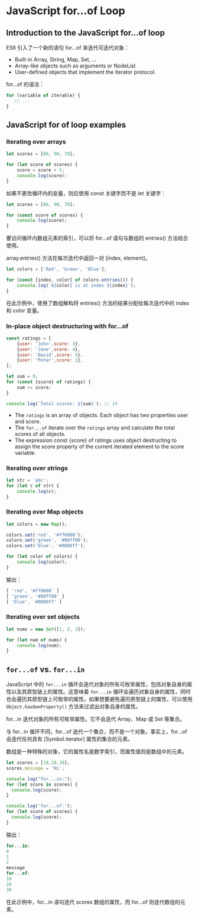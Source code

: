 # JavaScript for…of Loop

## Introduction to the JavaScript for…of loop

ES6 引入了一个新的语句 for...of 来迭代可迭代对象：

- Built-in Array, String, Map, Set, …
- Array-like objects such as arguments or NodeList
- User-defined objects that implement the iterator protocol.

for...of 的语法：

```js
for (variable of iterable) {
   // ...
}
```

## JavaScript for of loop examples

### Iterating over arrays

```js
let scores = [80, 90, 70];

for (let score of scores) {
    score = score + 5;
    console.log(score);
}
```

如果不更改循环内的变量，则应使用 const 关键字而不是 let 关键字：

```js
let scores = [80, 90, 70];

for (const score of scores) {
    console.log(score);
}
```

要访问循环内数组元素的索引，可以将 for...of 语句与数组的 entries() 方法结合使用。

array.entries() 方法在每次迭代中返回一对 [index, element]。

```js
let colors = ['Red', 'Green', 'Blue'];

for (const [index, color] of colors.entries()) {
    console.log(`${color} is at index ${index}`);
}
```

在此示例中，使用了数组解构将 entries() 方法的结果分配给每次迭代中的 index 和 color 变量。

### In-place object destructuring with for…of

```js
const ratings = [
    {user: 'John',score: 3},
    {user: 'Jane',score: 4},
    {user: 'David',score: 5},
    {user: 'Peter',score: 2},
];

let sum = 0;
for (const {score} of ratings) {
    sum += score;
}

console.log(`Total scores: ${sum}`); // 14
```

- The `ratings` is an array of objects. Each object has two properties user and score.
- The `for...of` iterate over the `ratings` array and calculate the total scores of all objects.
- The expression const {score} of ratings uses object destructing to assign the score property of the current iterated element to the score variable.

### Iterating over strings

```js
let str = 'abc';
for (let c of str) {
    console.log(c);
}
```

### Iterating over Map objects

```js
let colors = new Map();

colors.set('red', '#ff0000');
colors.set('green', '#00ff00');
colors.set('blue', '#0000ff');

for (let color of colors) {
    console.log(color);
}
```

输出：

```js
[ 'red', '#ff0000' ]
[ 'green', '#00ff00' ]
[ 'blue', '#0000ff' ]
```

### Iterating over set objects

```js
let nums = new Set([1, 2, 3]);

for (let num of nums) {
    console.log(num);
}
```

## `for...of` vs. `for...in`

JavaScript 中的 `for...in` 循环会迭代对象的所有可枚举属性，包括对象自身的属性以及其原型链上的属性。这意味着 `for...in` 循环会遍历对象自身的属性，同时也会遍历其原型链上可枚举的属性。如果想要避免遍历原型链上的属性，可以使用 `Object.hasOwnProperty()` 方法来过滤出对象自身的属性。

for...in 迭代对象的所有可枚举属性。它不会迭代 Array、Map 或 Set 等集合。

与 for...in 循环不同，for...of 迭代一个集合，而不是一个对象。事实上，for...of 会迭代任何具有 [Symbol.iterator] 属性的集合的元素。

数组是一种特殊的对象，它的属性名是数字索引，而属性值则是数组中的元素。

```js
let scores = [10,20,30];
scores.message = 'Hi';

console.log("for...in:");
for (let score in scores) {
  console.log(score); 
}

console.log('for...of:');
for (let score of scores) {
  console.log(score);
}
```

输出：

```js
for...in:
0
1
2
message
for...of:
10
20
30
```

在此示例中，for...in 语句迭代 scores 数组的属性，而 for...of 则迭代数组的元素。